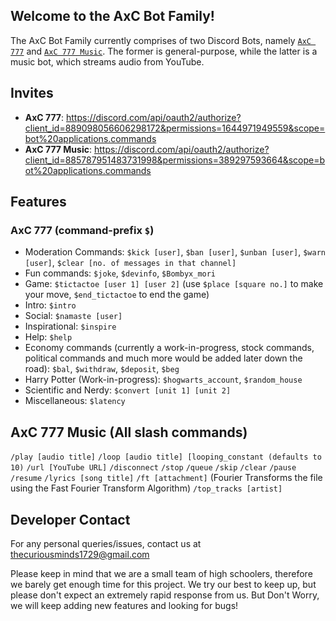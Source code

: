 ## Welcome to the AxC Bot Family!
The AxC Bot Family currently comprises of two Discord Bots, namely [`AxC 777`](https://discord.com/api/oauth2/authorize?client_id=889098056606298172&permissions=1644971949559&scope=bot%20applications.commands) and [`AxC 777 Music`](https://discord.com/api/oauth2/authorize?client_id=885787951483731998&permissions=389297593664&scope=bot%20applications.commands). The former is general-purpose, while the latter is a music bot, which streams audio from YouTube.

## Invites
- **AxC 777**: https://discord.com/api/oauth2/authorize?client_id=889098056606298172&permissions=1644971949559&scope=bot%20applications.commands
- **AxC 777 Music**: https://discord.com/api/oauth2/authorize?client_id=885787951483731998&permissions=389297593664&scope=bot%20applications.commands

## Features
### AxC 777 (command-prefix `$`)
- Moderation Commands: `$kick [user]`, `$ban [user]`, `$unban [user]`, `$warn [user]`, `$clear [no. of messages in that channel]`
- Fun commands: `$joke`, `$devinfo`, `$Bombyx_mori`
- Game: `$tictactoe [user 1] [user 2]` (use `$place [square no.]` to make your move, `$end_tictactoe` to end the game)
- Intro: `$intro`
- Social: `$namaste [user]`
- Inspirational: `$inspire`
- Help: `$help`
- Economy commands (currently a work-in-progress, stock commands, political commands and much more would be added later down the road): `$bal`, `$withdraw`, `$deposit`, `$beg`
- Harry Potter (Work-in-progress): `$hogwarts_account`, `$random_house`
- Scientific and Nerdy: `$convert [unit 1] [unit 2]`
- Miscellaneous: `$latency`

## AxC 777 Music (All slash commands)
`/play [audio title]`
`/loop [audio title] [looping_constant (defaults to 10)`
`/url [YouTube URL]`
`/disconnect`
`/stop`
`/queue`
`/skip`
`/clear`
`/pause`
`/resume`
`/lyrics [song title]`
`/ft [attachment]` (Fourier Transforms the file using the Fast Fourier Transform Algorithm)
`/top_tracks [artist]`


## Developer Contact
For any personal queries/issues, contact us at thecuriousminds1729@gmail.com

Please keep in mind that we are a small team of high schoolers, therefore we barely get enough time for this project. We try our best to keep up, but please don't expect an extremely rapid response from us. But Don't Worry, we will keep adding new features and looking for bugs! 



